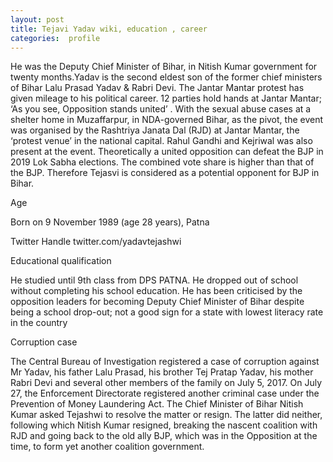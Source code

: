 ```yaml
---
layout: post
title: Tejavi Yadav wiki, education , career
categories:  profile
---
```


He was the Deputy Chief Minister of Bihar, in Nitish Kumar government for twenty months.Yadav is the second eldest son of the former chief ministers of Bihar Lalu Prasad Yadav & Rabri Devi. The Jantar Mantar protest has given mileage to his political career.  12 parties hold hands at Jantar Mantar; ‘As you see, Opposition stands united’ . With the sexual abuse cases at a shelter home in Muzaffarpur, in NDA-governed Bihar, as the pivot, the event was organised by the Rashtriya Janata Dal (RJD) at Jantar Mantar, the ‘protest venue’ in the national capital. Rahul Gandhi and Kejriwal was also present at the event. 
Theoretically a united opposition can defeat the BJP in 2019 Lok Sabha elections. The combined vote share is higher than that of the BJP. Therefore Tejasvi is considered as a potential opponent for BJP in Bihar.


Age

Born on 9 November 1989 (age 28 years), Patna

Twitter Handle
twitter.com/yadavtejashwi



Educational qualification

He studied until 9th class from DPS PATNA. He dropped out of school without completing his school education. He has been criticised by the opposition leaders for becoming Deputy Chief Minister of Bihar despite being a school drop-out; not a good sign for a state with lowest literacy rate in the country


Corruption case

The Central Bureau of Investigation registered a case of corruption against Mr Yadav, his father Lalu Prasad, his brother Tej Pratap Yadav, his mother Rabri Devi and several other members of the family on July 5, 2017. On July 27, the Enforcement Directorate registered another criminal case under the Prevention of Money Laundering Act. The Chief Minister of Bihar Nitish Kumar asked Tejashwi to resolve the matter or resign. The latter did neither, following which Nitish Kumar resigned, breaking the nascent coalition with RJD and going back to the old ally BJP, which was in the Opposition at the time, to form yet another coalition government.


<amp-img width="600" height="300" layout="responsive" src="{{ site.baseurl }}/images/tejasvi.PNG"></amp-img>

